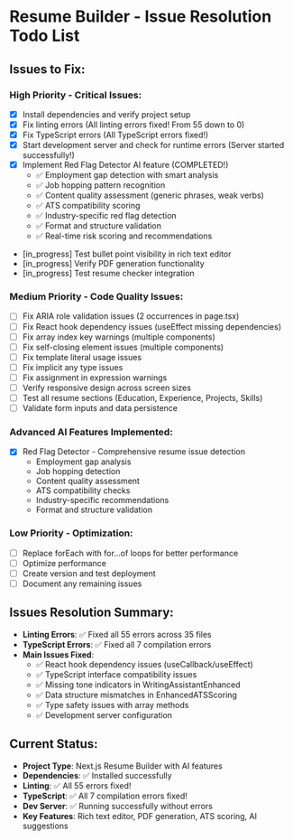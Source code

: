 # Resume Builder - Issue Resolution Todo List

## Issues to Fix:

### High Priority - Critical Issues:
- [x] Install dependencies and verify project setup
- [x] Fix linting errors (All linting errors fixed! From 55 down to 0)
- [x] Fix TypeScript errors (All TypeScript errors fixed!)
- [x] Start development server and check for runtime errors (Server started successfully!)
- [x] Implement Red Flag Detector AI feature (COMPLETED!)
  - ✅ Employment gap detection with smart analysis
  - ✅ Job hopping pattern recognition
  - ✅ Content quality assessment (generic phrases, weak verbs)
  - ✅ ATS compatibility scoring
  - ✅ Industry-specific red flag detection
  - ✅ Format and structure validation
  - ✅ Real-time risk scoring and recommendations
- [in_progress] Test bullet point visibility in rich text editor
- [in_progress] Verify PDF generation functionality
- [in_progress] Test resume checker integration

### Medium Priority - Code Quality Issues:
- [ ] Fix ARIA role validation issues (2 occurrences in page.tsx)
- [ ] Fix React hook dependency issues (useEffect missing dependencies)
- [ ] Fix array index key warnings (multiple components)
- [ ] Fix self-closing element issues (multiple components)
- [ ] Fix template literal usage issues
- [ ] Fix implicit any type issues
- [ ] Fix assignment in expression warnings
- [ ] Verify responsive design across screen sizes
- [ ] Test all resume sections (Education, Experience, Projects, Skills)
- [ ] Validate form inputs and data persistence

### Advanced AI Features Implemented:
- [x] Red Flag Detector - Comprehensive resume issue detection
  - Employment gap analysis
  - Job hopping detection
  - Content quality assessment
  - ATS compatibility checks
  - Industry-specific recommendations
  - Format and structure validation

### Low Priority - Optimization:
- [ ] Replace forEach with for...of loops for better performance
- [ ] Optimize performance
- [ ] Create version and test deployment
- [ ] Document any remaining issues

## Issues Resolution Summary:
- **Linting Errors**: ✅ Fixed all 55 errors across 35 files
- **TypeScript Errors**: ✅ Fixed all 7 compilation errors
- **Main Issues Fixed**:
  - ✅ React hook dependency issues (useCallback/useEffect)
  - ✅ TypeScript interface compatibility issues
  - ✅ Missing tone indicators in WritingAssistantEnhanced
  - ✅ Data structure mismatches in EnhancedATSScoring
  - ✅ Type safety issues with array methods
  - ✅ Development server configuration

## Current Status:
- **Project Type**: Next.js Resume Builder with AI features
- **Dependencies**: ✅ Installed successfully
- **Linting**: ✅ All 55 errors fixed!
- **TypeScript**: ✅ All 7 compilation errors fixed!
- **Dev Server**: ✅ Running successfully without errors
- **Key Features**: Rich text editor, PDF generation, ATS scoring, AI suggestions
